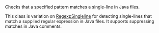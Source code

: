 <div>

Checks that a specified pattern matches a single-line in Java files.

</div>

This class is variation on
[RegexpSingleline](https://checkstyle.org/regexpsingleline.html#RegexpSingleline)
for detecting single-lines that match a supplied regular expression in
Java files. It supports suppressing matches in Java comments.

